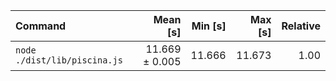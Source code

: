 | Command | Mean [s] | Min [s] | Max [s] | Relative |
|:---|---:|---:|---:|---:|
| `node ./dist/lib/piscina.js` | 11.669 ± 0.005 | 11.666 | 11.673 | 1.00 |
